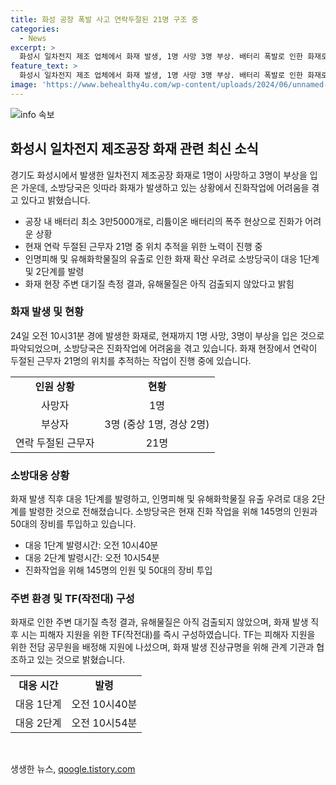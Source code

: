 ```yaml
---
title: 화성 공장 폭발 사고 연락두절된 21명 구조 중
categories:
  - News
excerpt: >
  화성시 일차전지 제조 업체에서 화재 발생, 1명 사망 3명 부상. 배터리 폭발로 인한 화재로 소방당국이 진화에 어려움을 겪고 있다. 연락이 두절된 근무자 21명 중심의 수색작업이 진행 중. 화재 현장에서의 진화작업은 어려운 상황이지만 인근 주민 건강은 안전한 것으로 확인됐다. 해당 업체는 유해화학물질을 다루는 것으로 알려져 있어, 화재원인과 추가 피해 예방을 위해 정부 기관과 협력 중. (150자)
feature_text: >
  화성시 일차전지 제조 업체에서 화재 발생, 1명 사망 3명 부상. 배터리 폭발로 인한 화재로 소방당국이 진화에 어려움을 겪고 있다. 연락이 두절된 근무자 21명 중심의 수색작업이 진행 중. 화재 현장에서의 진화작업은 어려운 상황이지만 인근 주민 건강은 안전한 것으로 확인됐다. 해당 업체는 유해화학물질을 다루는 것으로 알려져 있어, 화재원인과 추가 피해 예방을 위해 정부 기관과 협력 중. (150자)
image: 'https://www.behealthy4u.com/wp-content/uploads/2024/06/unnamed-file.png'
---
```


<p><img src="https://www.behealthy4u.com/wp-content/uploads/2024/06/unnamed-file.png" alt="info 속보" /></p>

<h2 data-ke-size="size26">화성시 일차전지 제조공장 화재 관련 최신 소식</h2>

<p data-ke-size="size16">경기도 화성시에서 발생한 일차전지 제조공장 화재로 1명이 사망하고 3명이 부상을 입은 가운데, 소방당국은 잇따라 화재가 발생하고 있는 상황에서 진화작업에 어려움을 겪고 있다고 밝혔습니다.</p>

<ul>
  <li>공장 내 배터리 최소 3만5000개로, 리튬이온 배터리의 폭주 현상으로 진화가 어려운 상황</li>
  <li>현재 연락 두절된 근무자 21명 중  위치 추적을 위한 노력이 진행 중</li>
  <li>인명피해 및 유해화학물질의 유출로 인한 화재 확산 우려로 소방당국이 대응 1단계 및 2단계를 발령</li>
  <li>화재 현장 주변 대기질 측정 결과, 유해물질은 아직 검출되지 않았다고 밝힘</li>
</ul>

<h3 data-ke-size="size24">화재 발생 및 현황</h3>

<p data-ke-size="size16">24일 오전 10시31분 경에 발생한 화재로, 현재까지 1명 사망, 3명이 부상을 입은 것으로 파악되었으며, 소방당국은 진화작업에 어려움을 겪고 있습니다. 화재 현장에서 연락이 두절된 근무자 21명의 위치를 추적하는 작업이 진행 중에 있습니다.</p>

<table class="table table-bordered" data-ke-size="size16">
  <tbody>
    <tr>
      <td style="text-align: center; height: 17px;"><b>인원 상황</b></td>
      <td style="text-align: center; height: 17px;"><b>현황</b></td>
    </tr>
    <tr>
      <td style="text-align: center; height: 17px;">사망자</td>
      <td style="text-align: center; height: 17px;">1명</td>
    </tr>
    <tr>
      <td style="text-align: center; height: 17px;">부상자</td>
      <td style="text-align: center; height: 17px;">3명 (중상 1명, 경상 2명)</td>
    </tr>
    <tr>
      <td style="text-align: center; height: 17px;">연락 두절된 근무자</td>
      <td style="text-align: center; height: 17px;">21명</td>
    </tr>
  </tbody>
</table>

<h3 data-ke-size="size24">소방대응 상황</h3>

<p data-ke-size="size16">화재 발생 직후 대응 1단계를 발령하고, 인명피해 및 유해화학물질 유출 우려로 대응 2단계를 발령한 것으로 전해졌습니다. 소방당국은 현재 진화 작업을 위해 145명의 인원과 50대의 장비를 투입하고 있습니다.</p>

<ul>
  <li>대응 1단계 발령시간: 오전 10시40분</li>
  <li>대응 2단계 발령시간: 오전 10시54분</li>
  <li>진화작업을 위해 145명의 인원 및 50대의 장비 투입</li>
</ul>

<h3 data-ke-size="size24">주변 환경 및 TF(작전대) 구성</h3>

<p data-ke-size="size16">화재로 인한 주변 대기질 측정 결과, 유해물질은 아직 검출되지 않았으며, 화재 발생 직후 시는 피해자 지원을 위한 TF(작전대)를 즉시 구성하였습니다. TF는 피해자 지원을 위한 전담 공무원을 배정해 지원에 나섰으며, 화재 발생 진상규명을 위해 관계 기관과 협조하고 있는 것으로 밝혔습니다.</p>

<table class="table table-bordered" data-ke-size="size16">
  <tbody>
    <tr>
      <td style="text-align: center; height: 17px;"><b>대응 시간</b></td>
      <td style="text-align: center; height: 17px;"><b>발령</b></td>
    </tr>
    <tr>
      <td style="text-align: center; height: 17px;">대응 1단계</td>
      <td style="text-align: center; height: 17px;">오전 10시40분</td>
    </tr>
    <tr>
      <td style="text-align: center; height: 17px;">대응 2단계</td>
      <td style="text-align: center; height: 17px;">오전 10시54분</td>
    </tr>
  </tbody>
</table>

<p data-ke-size="size16">&nbsp;</p>
생생한 뉴스, <a href="https://qoogle.tistory.com" rel="dofollow">qoogle.tistory.com</a>


